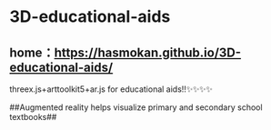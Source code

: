 # 3D-educational-aids
## home：https://hasmokan.github.io/3D-educational-aids/
threex.js+arttoolkit5+ar.js for educational aids!!✨✨✨✨

##Augmented reality helps visualize primary and secondary school textbooks##
